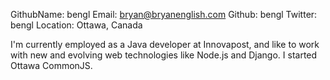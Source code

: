 GithubName:   bengl
Email:    bryan@bryanenglish.com
Github: bengl
Twitter: bengl
Location: Ottawa, Canada

I'm currently employed as a Java developer at Innovapost, and like to work with new and evolving web technologies like Node.js and Django.  I started Ottawa CommonJS.
